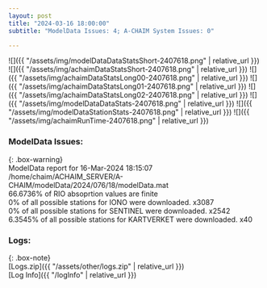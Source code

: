 ```yaml
---
layout: post
title: "2024-03-16 18:00:00"
subtitle: "ModelData Issues: 4; A-CHAIM System Issues: 0"

---
```


![]({{ "/assets/img/modelDataDataStatsShort-2407618.png" | relative_url }})
![]({{ "/assets/img/achaimDataStatsShort-2407618.png" | relative_url }})
![]({{ "/assets/img/achaimDataStatsLong00-2407618.png" | relative_url }})
![]({{ "/assets/img/achaimDataStatsLong01-2407618.png" | relative_url }})
![]({{ "/assets/img/achaimDataStatsLong02-2407618.png" | relative_url }})
![]({{ "/assets/img/modelDataDataStats-2407618.png" | relative_url }})
![]({{ "/assets/img/modelDataStationStats-2407618.png" | relative_url }})
![]({{ "/assets/img/achaimRunTime-2407618.png" | relative_url }})


### ModelData Issues:  
  
{: .box-warning}  
 ModelData report for 16-Mar-2024 18:15:07   
 /home/chaim/ACHAIM_SERVER/A-CHAIM/modelData/2024/076/18/modelData.mat   
 66.6736% of RIO absoprtion values are finite   
 0% of all possible stations for IONO were downloaded. x3087   
 0% of all possible stations for SENTINEL were downloaded. x2542   
 6.3545% of all possible stations for KARTVERKET were downloaded. x40   
  


### Logs:  
  
{: .box-note}  
[Logs.zip]({{ "/assets/other/logs.zip" | relative_url }})  
[Log Info]({{ "/logInfo" | relative_url }})  
